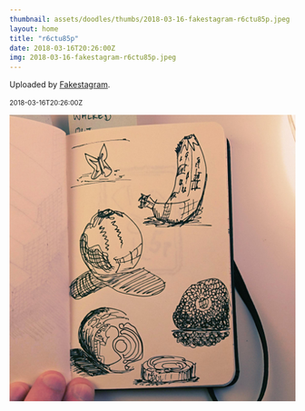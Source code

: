 ```yaml
---
thumbnail: assets/doodles/thumbs/2018-03-16-fakestagram-r6ctu85p.jpeg
layout: home
title: "r6ctu85p"
date: 2018-03-16T20:26:00Z
img: 2018-03-16-fakestagram-r6ctu85p.jpeg
---
```


Uploaded by [Fakestagram](https://github.com/opyate/fakestagram).

<small>2018-03-16T20:26:00Z</small>

![Uploaded by Fakestagram](assets/doodles/original/2018-03-16-fakestagram-r6ctu85p.jpeg)
